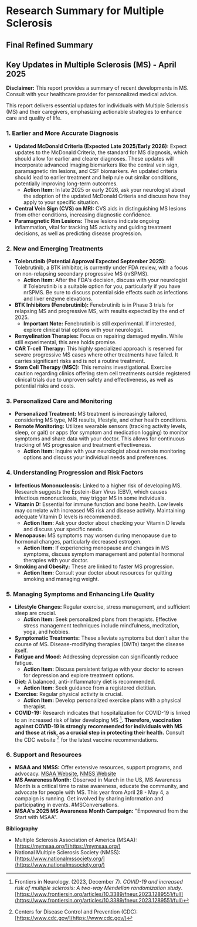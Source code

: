 # Research Summary for Multiple Sclerosis

## Final Refined Summary

## Key Updates in Multiple Sclerosis (MS) - April 2025

**Disclaimer:** This report provides a summary of recent developments in MS. Consult with your healthcare provider for personalized medical advice.

This report delivers essential updates for individuals with Multiple Sclerosis (MS) and their caregivers, emphasizing actionable strategies to enhance care and quality of life.

### 1. Earlier and More Accurate Diagnosis

*   **Updated McDonald Criteria (Expected Late 2025/Early 2026):** Expect updates to the McDonald Criteria, the standard for MS diagnosis, which should allow for earlier and clearer diagnoses. These updates will incorporate advanced imaging biomarkers like the central vein sign, paramagnetic rim lesions, and CSF biomarkers. An updated criteria should lead to earlier treatment and help rule out similar conditions, potentially improving long-term outcomes.
    *   **Action Item:** In late 2025 or early 2026, ask your neurologist about the adoption of the updated McDonald Criteria and discuss how they apply to your specific situation.
*   **Central Vein Sign (CVS) on MRI:** CVS aids in distinguishing MS lesions from other conditions, increasing diagnostic confidence.
*   **Paramagnetic Rim Lesions:** These lesions indicate ongoing inflammation, vital for tracking MS activity and guiding treatment decisions, as well as predicting disease progression.

### 2. New and Emerging Treatments

*   **Tolebrutinib (Potential Approval Expected September 2025):** Tolebrutinib, a BTK inhibitor, is currently under FDA review, with a focus on non-relapsing secondary progressive MS (nrSPMS).
    *   **Action Item:** After the FDA's decision, discuss with your neurologist if Tolebrutinib is a suitable option for you, particularly if you have nrSPMS. Be sure to discuss potential side effects such as infections and liver enzyme elevations.
*   **BTK Inhibitors (Fenebrutinib):** Fenebrutinib is in Phase 3 trials for relapsing MS and progressive MS, with results expected by the end of 2025.
    *   **Important Note:** Fenebrutinib is still experimental. If interested, explore clinical trial options with your neurologist.
*   **Remyelination Therapies:** Focus on repairing damaged myelin. While still experimental, this area holds promise.
*   **CAR T-cell Therapy:** This highly specialized approach is reserved for severe progressive MS cases where other treatments have failed. It carries significant risks and is not a routine treatment.
*   **Stem Cell Therapy (MSC):** This remains investigational. Exercise caution regarding clinics offering stem cell treatments outside registered clinical trials due to unproven safety and effectiveness, as well as potential risks and costs.

### 3. Personalized Care and Monitoring

*   **Personalized Treatment:** MS treatment is increasingly tailored, considering MS type, MRI results, lifestyle, and other health conditions.
*   **Remote Monitoring:** Utilizes wearable sensors (tracking activity levels, sleep, or gait) or apps (for symptom and medication logging) to monitor symptoms and share data with your doctor. This allows for continuous tracking of MS progression and treatment effectiveness.
    *   **Action Item:** Inquire with your neurologist about remote monitoring options and discuss your individual needs and preferences.

### 4. Understanding Progression and Risk Factors

*   **Infectious Mononucleosis:** Linked to a higher risk of developing MS. Research suggests the Epstein-Barr Virus (EBV), which causes infectious mononucleosis, may trigger MS in some individuals.
*   **Vitamin D:** Essential for immune function and bone health. Low levels may correlate with increased MS risk and disease activity. Maintaining adequate Vitamin D levels is recommended.
    *   **Action Item:** Ask your doctor about checking your Vitamin D levels and discuss your specific needs.
*   **Menopause:** MS symptoms may worsen during menopause due to hormonal changes, particularly decreased estrogen.
    *   **Action Item:** If experiencing menopause and changes in MS symptoms, discuss symptom management and potential hormonal therapies with your doctor.
*   **Smoking and Obesity:** These are linked to faster MS progression.
    *   **Action Item:** Consult your doctor about resources for quitting smoking and managing weight.

### 5. Managing Symptoms and Enhancing Life Quality

*   **Lifestyle Changes:** Regular exercise, stress management, and sufficient sleep are crucial.
    *   **Action Item:** Seek personalized plans from therapists. Effective stress management techniques include mindfulness, meditation, yoga, and hobbies.
*   **Symptomatic Treatments:** These alleviate symptoms but don't alter the course of MS. Disease-modifying therapies (DMTs) target the disease itself.
*   **Fatigue and Mood:** Addressing depression can significantly reduce fatigue.
    *   **Action Item:** Discuss persistent fatigue with your doctor to screen for depression and explore treatment options.
*   **Diet:** A balanced, anti-inflammatory diet is recommended.
    *   **Action Item:** Seek guidance from a registered dietitian.
*   **Exercise:** Regular physical activity is crucial.
    *   **Action Item:** Develop personalized exercise plans with a physical therapist.
*   **COVID-19:** Research indicates that hospitalization for COVID-19 is linked to an increased risk of later developing MS [^1]. **Therefore, vaccination against COVID-19 is strongly recommended for individuals with MS and those at risk, as a crucial step in protecting their health.** Consult the CDC website [^2] for the latest vaccine recommendations.

### 6. Support and Resources

*   **MSAA and NMSS:** Offer extensive resources, support programs, and advocacy. [MSAA Website](https://mymsaa.org/), [NMSS Website](https://www.nationalmssociety.org/)
*   **MS Awareness Month:** Observed in March in the US, MS Awareness Month is a critical time to raise awareness, educate the community, and advocate for people with MS. This year from April 28 - May 4, a campaign is running. Get involved by sharing information and participating in events. #MSConversations.
*   **MSAA's 2025 MS Awareness Month Campaign:** "Empowered from the Start with MSAA".

**Bibliography**

[^1]: Frontiers in Neurology. (2023, December 7). *COVID-19 and increased risk of multiple sclerosis: A two-way Mendelian randomization study*. [https://www.frontiersin.org/articles/10.3389/fneur.2023.1289551/full](https://www.frontiersin.org/articles/10.3389/fneur.2023.1289551/full)
[^2]: Centers for Disease Control and Prevention (CDC): [https://www.cdc.gov/](https://www.cdc.gov/)
*   Multiple Sclerosis Association of America (MSAA): [https://mymsaa.org/](https://mymsaa.org/)
*   National Multiple Sclerosis Society (NMSS): [https://www.nationalmssociety.org/](https://www.nationalmssociety.org/)
